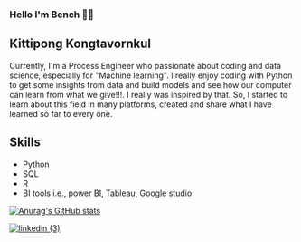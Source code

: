 ### Hello I'm Bench 🐱‍🚀

## Kittipong Kongtavornkul

Currently, I'm a Process Engineer who passionate about coding and data science, especially for "Machine learning". I really enjoy coding with Python to get some insights from data and build models and see how our computer can learn from what we give!!!. I really was inspired by that. So, I started to learn about this field in many platforms, created and share what I have learned so far to every one.

## Skills
* Python
* SQL
* R
* BI tools i.e., power BI, Tableau, Google studio

[![Anurag's GitHub stats](https://github-readme-stats.vercel.app/api?username=kittipongko)](https://github.com/kittipongko/github-readme-stats)


[![linkedin (3)](https://user-images.githubusercontent.com/88956038/161244203-de678294-2e4e-45c9-9e91-95152dd5e31c.png)](https://www.linkedin.com/in/kittipong-kongtavornkul/)


<!--
**Kittipongko/Kittipongko** is a ✨ _special_ ✨ repository because its `README.md` (this file) appears on your GitHub profile.

Here are some ideas to get you started:

- 🔭 I’m currently working on ...
- 🌱 I’m currently learning ...
- 👯 I’m looking to collaborate on ...
- 🤔 I’m looking for help with ...
- 💬 Ask me about ...
- 📫 How to reach me: ...
- 😄 Pronouns: ...
- ⚡ Fun fact: ...
-->

